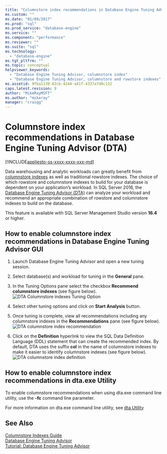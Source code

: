 ```yaml
---
title: "Columnstore index recommendations in Database Engine Tuning Advisor (DTA) | Microsoft Docs"
ms.custom: ""
ms.date: "01/09/2017"
ms.prod: "sql"
ms.prod_service: "database-engine"
ms.service: ""
ms.component: "performance"
ms.reviewer: ""
ms.suite: "sql"
ms.technology: 
  - "database-engine"
ms.tgt_pltfrm: ""
ms.topic: conceptual
helpviewer_keywords: 
  - "Database Engine Tuning Advisor, columnstore index"
  - "Database Engine Tuning Advisor, columnstore and rowstore indexes"
ms.assetid: 9fba1139-82cb-4244-a41f-4337a7d0c132
caps.latest.revision: 9
author: "MikeRayMSFT"
ms.author: "mikeray"
manager: "craigg"
---
```

# Columnstore index recommendations in Database Engine Tuning Advisor (DTA)
[!INCLUDE[appliesto-ss-xxxx-xxxx-xxx-md](../../includes/appliesto-ss-xxxx-xxxx-xxx-md.md)]

 
  Data warehousing and analytic workloads can greatly benefit from [columnstore indexes](../../t-sql/statements/create-columnstore-index-transact-sql.md) as well as traditional rowstore indexes. The choice of which rowstore and columnstore indexes to build for your database is dependent on your application’s workload. In SQL Server 2016, the [Database Engine Tuning Advisor (DTA)](../../relational-databases/performance/database-engine-tuning-advisor.md) can analyze your workload and recommend an appropriate combination of rowstore and columnstore indexes to build on the database. 
  
 This feature is available with SQL Server Management Studio version **16.4** or higher. 
  
## How to enable columnstore index recommendations in Database Engine Tuning Advisor GUI

  
  1. Launch Database Engine Tuning Advisor and open a new tuning session.
  
  2. Select database(s) and workload for tuning in the **General** pane.
  
  3. In the Tuning Options pane select the checkbox **Recommend columnstore indexes** (see figure below).
  ![DTA Columnstore indexes Tuning Option](../../relational-databases/performance/media/dta-columnstore-indexes-tuning-option.gif)
 
  4. Select other tuning options and click on **Start Analysis** button.
  
  5. Once tuning is complete,  view all recommendations including any columnstore indexes in the **Recommendations** pane (see figure below).      
  ![DTA columnstore index recommendation](../../relational-databases/performance/media/dta-columnstore-index-recommendation.gif)
  
  6. Click on the **Definition** hyperlink to view the SQL Data Definition Language (DDL) statement that can create the recommended index. By default, DTA uses the suffix **col** in the name of columnstore indexes to make it easier to identify columnstore indexes (see figure below).
  ![DTA columnstore index definition](../../relational-databases/performance/media/dta-columnstore-index-definition.gif) 
  
  
  ## How to enable columnstore index recommendations in dta.exe Utility

To  enable columnstore recommendations when using dta.exe command line utility, use the **-fc** command line parameter.

For more information on dta.exe command line utility, see [dta Utility](../../tools/dta/dta-utility.md)

## See Also
[Columnstore Indexes Guide](../../relational-databases/indexes/columnstore-indexes-overview.md)       
[Database Engine Tuning Advisor](../../relational-databases/performance/database-engine-tuning-advisor.md)      
[Tutorial: Database Engine Tuning Advisor](Tutorial:%20Database%20Engine%20Tuning%20Advisor.md)



  

